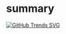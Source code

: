 # summary
[![GitHub Trends SVG](https://api.githubtrends.io/user/svg/avgupta456/langs)](https://githubtrends.io)
